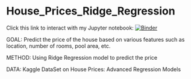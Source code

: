 # House_Prices_Ridge_Regression

Click this link to interact with my Jupyter notebook: [![Binder](https://mybinder.org/badge_logo.svg)](https://mybinder.org/v2/gh/Smitha28/House_Prices_Ridge_Regression/master)

GOAL: Predict the price of the house based on various features such as location, number of rooms, pool area, etc. 

METHOD: Using Ridge Regression model to predict the price

DATA: Kaggle DataSet on House Prices: Advanced Regression Models

